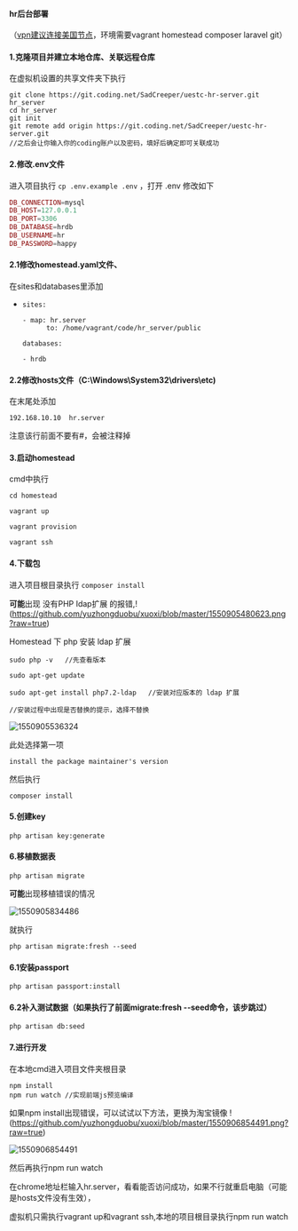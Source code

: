 #### hr后台部署

（<u>vpn建议连接美国节点</u>，环境需要vagrant homestead composer laravel git）

#### 1.克隆项目并建立本地仓库、关联远程仓库

在虚拟机设置的共享文件夹下执行

```
git clone https://git.coding.net/SadCreeper/uestc-hr-server.git hr_server
cd hr_server
git init
git remote add origin https://git.coding.net/SadCreeper/uestc-hr-server.git
//之后会让你输入你的coding账户以及密码，填好后确定即可关联成功
```



#### 2.修改.env文件

进入项目执行 `cp .env.example .env` ，打开 .env 修改如下

```php
DB_CONNECTION=mysql
DB_HOST=127.0.0.1
DB_PORT=3306
DB_DATABASE=hrdb
DB_USERNAME=hr
DB_PASSWORD=happy
```

#### 2.1修改homestead.yaml文件、

在sites和databases里添加

- ```
  sites:
  
  - map: hr.server
        to: /home/vagrant/code/hr_server/public
  
  databases:
  
  - hrdb
  ```

#### 2.2修改hosts文件（C:\Windows\System32\drivers\etc)

在末尾处添加

```
192.168.10.10  hr.server
```

注意该行前面不要有#，会被注释掉

#### 3.启动homestead

cmd中执行

```
cd homestead

vagrant up

vagrant provision

vagrant ssh
```

#### 4.下载包

进入项目根目录执行 `composer install`

**可能**出现 没有PHP Idap扩展 的报错,!(https://github.com/yuzhongduobu/xuoxi/blob/master/1550905480623.png?raw=true)

  Homestead 下 php 安装 ldap 扩展

```
sudo php -v   //先查看版本

sudo apt-get update

sudo apt-get install php7.2-ldap   //安装对应版本的 ldap 扩展

//安装过程中出现是否替换的提示，选择不替换  
```

![1550905536324](https://github.com/yuzhongduobu/xuoxi/blob/master/1550905536324.png?raw=true)

此处选择第一项

```
install the package maintainer's version
```

然后执行

```
composer install
```

#### 5.创建key

```
php artisan key:generate
```

#### 6.移植数据表

```
php artisan migrate
```

**可能**出现移植错误的情况

![1550905834486](https://github.com/yuzhongduobu/xuoxi/blob/master/1550905834486.png?raw=true)

就执行

```
php artisan migrate:fresh --seed

```

#### 6.1安装passport

```
php artisan passport:install
```

#### 6.2补入测试数据（如果执行了前面migrate:fresh --seed命令，该步跳过）

```
php artisan db:seed
```

#### 7.进行开发

在本地cmd进入项目文件夹根目录

```
npm install
npm run watch //实现前端js预览编译
```

如果npm install出现错误，可以试试以下方法，更换为淘宝镜像
!(https://github.com/yuzhongduobu/xuoxi/blob/master/1550906854491.png?raw=true)

![1550906854491](https://github.com/yuzhongduobu/xuoxi/blob/master/1550906806910.png?raw=true)



然后再执行npm run watch

在chrome地址栏输入hr.server，看看能否访问成功，如果不行就重启电脑（可能是hosts文件没有生效），

虚拟机只需执行vagrant up和vagrant ssh,本地的项目根目录执行npm run watch
